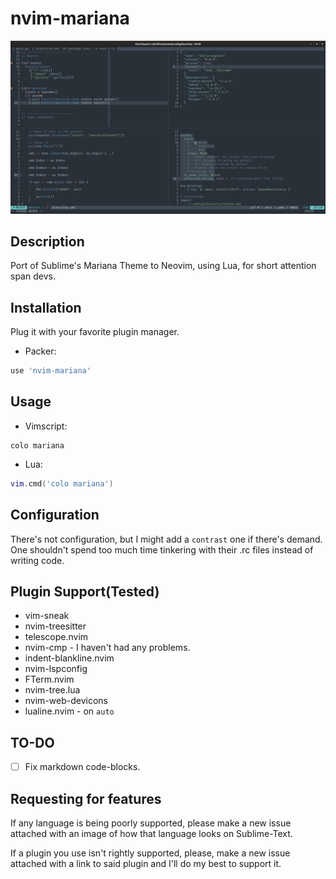 # nvim-mariana

![](./assets/nvim-mariana.png)

## Description

Port of Sublime's Mariana Theme to Neovim, using Lua, for short attention span devs.

## Installation

Plug it with your favorite plugin manager.

- Packer:

```lua
use 'nvim-mariana'
```

## Usage

- Vimscript:

```vim
colo mariana
```

- Lua:

```lua
vim.cmd('colo mariana')
```

## Configuration

There's not configuration, but I might add a `contrast` one if there's demand. One shouldn't spend too much time tinkering with their .rc files instead of writing code.

## Plugin Support(Tested)

- vim-sneak
- nvim-treesitter
- telescope.nvim
- nvim-cmp - I haven't had any problems.
- indent-blankline.nvim
- nvim-lspconfig
- FTerm.nvim
- nvim-tree.lua
- nvim-web-devicons
- lualine.nvim - on `auto`

## TO-DO

- [ ] Fix markdown code-blocks.

## Requesting for features

If any language is being poorly supported, please make a new issue attached with an image of how that language looks on Sublime-Text.

If a plugin you use isn't rightly supported, please, make a new issue attached with a link to said plugin and I'll do my best to support it.

